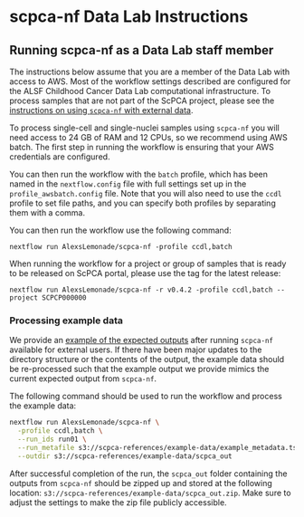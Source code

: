 # scpca-nf Data Lab Instructions

## Running scpca-nf as a Data Lab staff member

The instructions below assume that you are a member of the Data Lab with access to AWS.
Most of the workflow settings described are configured for the ALSF Childhood Cancer Data Lab computational infrastructure.
To process samples that are not part of the ScPCA project, please see the [instructions on using `scpca-nf` with external data](external-data-instructions.md).

To process single-cell and single-nuclei samples using `scpca-nf` you will need access to 24 GB of RAM and 12 CPUs, so we recommend using AWS batch.
The first step in running the workflow is ensuring that your AWS credentials are configured.

You can then run the workflow with the `batch` profile, which has been named in the `nextflow.config` file with full settings set up in the `profile_awsbatch.config` file.
Note that you will also need to use the `ccdl` profile to set file paths, and you can specify both profiles by separating them with a comma.

You can then run the workflow use the following command:

```
nextflow run AlexsLemonade/scpca-nf -profile ccdl,batch
```

When running the workflow for a project or group of samples that is ready to be released on ScPCA portal, please use the tag for the latest release:

```
nextflow run AlexsLemonade/scpca-nf -r v0.4.2 -profile ccdl,batch --project SCPCP000000
```

### Processing example data

We provide an [example of the expected outputs](./examples/README.md#example-output) after running `scpca-nf` available for external users.
If there have been major updates to the directory structure or the contents of the output, the example data should be re-processed such that the example output we provide mimics the current expected output from `scpca-nf`.

The following command should be used to run the workflow and process the example data:

```sh
nextflow run AlexsLemonade/scpca-nf \
  -profile ccdl,batch \
  --run_ids run01 \
  --run_metafile s3://scpca-references/example-data/example_metadata.tsv \
  --outdir s3://scpca-references/example-data/scpca_out
```

After successful completion of the run, the `scpca_out` folder containing the outputs from `scpca-nf` should be zipped up and stored at the following location: `s3://scpca-references/example-data/scpca_out.zip`.
Make sure to adjust the settings to make the zip file publicly accessible.
